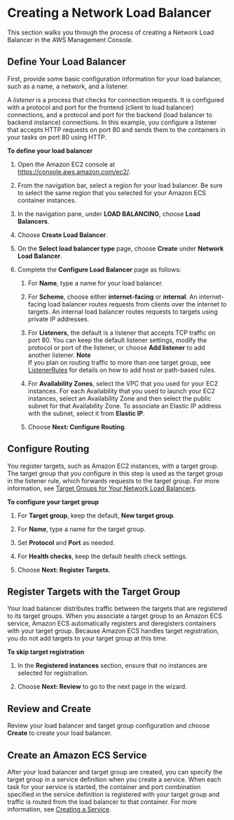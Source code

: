 # Creating a Network Load Balancer<a name="create-network-load-balancer"></a>

This section walks you through the process of creating a Network Load Balancer in the AWS Management Console\.

## Define Your Load Balancer<a name="nlb-define-load-balancer"></a>

First, provide some basic configuration information for your load balancer, such as a name, a network, and a listener\.

A *listener* is a process that checks for connection requests\. It is configured with a protocol and port for the frontend \(client to load balancer\) connections, and a protocol and port for the backend \(load balancer to backend instance\) connections\. In this example, you configure a listener that accepts HTTP requests on port 80 and sends them to the containers in your tasks on port 80 using HTTP\.

**To define your load balancer**

1. Open the Amazon EC2 console at [https://console\.aws\.amazon\.com/ec2/](https://console.aws.amazon.com/ec2/)\.

1. From the navigation bar, select a region for your load balancer\. Be sure to select the same region that you selected for your Amazon ECS container instances\.

1. In the navigation pane, under **LOAD BALANCING**, choose **Load Balancers**\.

1. Choose **Create Load Balancer**\.

1. On the **Select load balancer type** page, choose **Create** under **Network Load Balancer**\.

1. Complete the **Configure Load Balancer** page as follows:

   1. For **Name**, type a name for your load balancer\.

   1. For **Scheme**, choose either **internet\-facing** or **internal**\. An internet\-facing load balancer routes requests from clients over the internet to targets\. An internal load balancer routes requests to targets using private IP addresses\.

   1. For **Listeners**, the default is a listener that accepts TCP traffic on port 80\. You can keep the default listener settings, modify the protocol or port of the listener, or choose **Add listener** to add another listener\.
**Note**  
If you plan on routing traffic to more than one target group, see [ListenerRules](http://docs.aws.amazon.com/elasticloadbalancing/latest/network/load-balancer-listeners.html) for details on how to add host or path\-based rules\.

   1. For **Availability Zones**, select the VPC that you used for your EC2 instances\. For each Availability that you used to launch your EC2 instances, select an Availability Zone and then select the public subnet for that Availability Zone\. To associate an Elastic IP address with the subnet, select it from **Elastic IP**\.

   1. Choose **Next: Configure Routing**\.

## Configure Routing<a name="nlb-configure-routing"></a>

You register targets, such as Amazon EC2 instances, with a target group\. The target group that you configure in this step is used as the target group in the listener rule, which forwards requests to the target group\. For more information, see [Target Groups for Your Network Load Balancers](http://docs.aws.amazon.com/elasticloadbalancing/latest/network/load-balancer-target-groups.html)\.

**To configure your target group**

1. For **Target group**, keep the default, **New target group**\.

1. For **Name**, type a name for the target group\.

1. Set **Protocol** and **Port** as needed\.

1. For **Health checks**, keep the default health check settings\.

1. Choose **Next: Register Targets**\.

## Register Targets with the Target Group<a name="nlb-register-targets"></a>

Your load balancer distributes traffic between the targets that are registered to its target groups\. When you associate a target group to an Amazon ECS service, Amazon ECS automatically registers and deregisters containers with your target group\. Because Amazon ECS handles target registration, you do not add targets to your target group at this time\.

**To skip target registration**

1. In the **Registered instances** section, ensure that no instances are selected for registration\.

1. Choose **Next: Review** to go to the next page in the wizard\.

## Review and Create<a name="nlb-review"></a>

Review your load balancer and target group configuration and choose **Create** to create your load balancer\.

## Create an Amazon ECS Service<a name="nlb-create-service"></a>

After your load balancer and target group are created, you can specify the target group in a service definition when you create a service\. When each task for your service is started, the container and port combination specified in the service definition is registered with your target group and traffic is routed from the load balancer to that container\. For more information, see [Creating a Service](create-service.md)\.